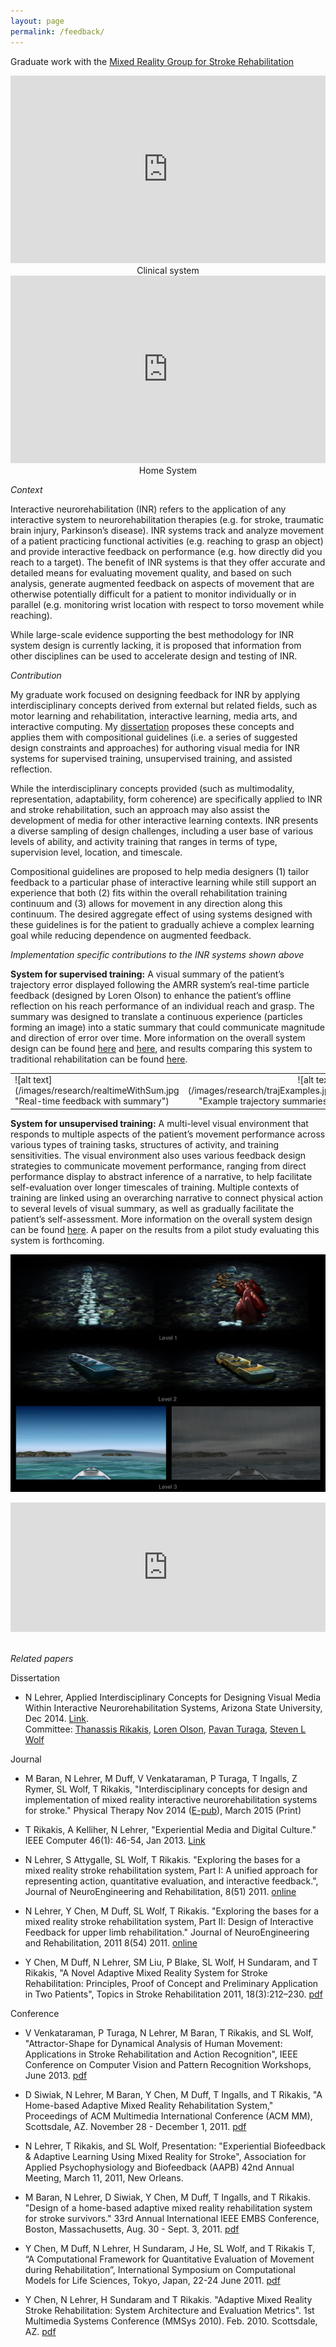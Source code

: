```yaml
---
layout: page
permalink: /feedback/
---
```


Graduate work with the [Mixed Reality Group for Stroke Rehabilitation](http://research.ame.asu.edu/projects/mrr) 

<div style="text-align:center" markdown="1">
<iframe src="https://player.vimeo.com/video/11640833?color=ffffff&byline=0&portrait=0" width="100%" height="300"  style="border:none"></iframe> Clinical system <a name="systems"></a>
</div>

<div style="text-align:center" markdown="1">
<iframe src="https://player.vimeo.com/video/121330688?color=ffffff&byline=0&portrait=0" width="100%" height="300"  style="border:none"></iframe> Home System
</div>

*Context*

Interactive neurorehabilitation (INR) refers to the application of any interactive system to neurorehabilitation therapies (e.g. for stroke, traumatic brain injury, Parkinson’s disease). INR systems track and analyze movement of a patient practicing functional activities (e.g. reaching to grasp an object) and provide interactive feedback on performance (e.g. how directly did you reach to a target). The benefit of INR systems is that they offer accurate and detailed means for evaluating movement quality, and based on such analysis, generate augmented feedback on aspects of movement that are otherwise potentially difficult for a patient to monitor individually or in parallel (e.g. monitoring wrist location with respect to torso movement while reaching). 

While large-scale evidence supporting the best methodology for INR system design is currently lacking, it is proposed that information from other disciplines can be used to accelerate design and testing of INR.

*Contribution*

My graduate work focused on designing feedback for INR by applying interdisciplinary concepts derived from external but related fields, such as motor learning and rehabilitation, interactive learning, media arts, and interactive computing. My [dissertation](http://repository.asu.edu/items/26862) proposes these concepts and applies them with compositional guidelines (i.e. a series of suggested design constraints and approaches) for authoring visual media for INR systems for supervised training, unsupervised training, and assisted reflection. 

While the interdisciplinary concepts provided (such as multimodality, representation, adaptability, form coherence) are specifically applied to INR and stroke rehabilitation, such an approach may also assist the development of media for other interactive learning contexts. INR presents a diverse sampling of design challenges, including a user base of various levels of ability, and activity training that ranges in terms of type, supervision level, location, and timescale. 

Compositional guidelines are proposed to help media designers (1) tailor feedback to a particular phase of interactive learning while still support an experience that both (2) fits within the overall rehabilitation training continuum and (3) allows for movement in any direction along this continuum. The desired aggregate effect of using systems designed with these guidelines is for the patient to gradually achieve a complex learning goal while reducing dependence on augmented feedback. 

*Implementation specific contributions to the INR systems shown above*

**System for supervised training:** A visual summary of the patient’s trajectory error displayed following the AMRR system’s real-time particle feedback (designed by Loren Olson) to enhance the patient’s offline reflection on his reach performance of an individual reach and grasp. The summary was designed to translate a continuous experience (particles forming an image) into a static summary that could communicate magnitude and direction of error over time. More information on the overall system design can be found [here](http://www.jneuroengrehab.com/content/8/1/51 "Exploring the bases for a mixed reality stroke rehabilitation system, Part I: A unified approach for representing action, quantitative evaluation, and interactive feedback") and [here](http://www.jneuroengrehab.com/content/8/1/54 "Exploring the bases for a mixed reality stroke rehabilitation system, Part II: Design of Interactive Feedback for upper limb rehabilitation"), and results comparing this system to traditional rehabilitation can be found [here](http://nnr.sagepub.com/content/27/4/306.short "Adaptive Mixed Reality Rehabilitation Improves Quality of Reaching Movements More Than Traditional Reaching Therapy Following Stroke"). 


<table>
<tr>
<td style="width:546px">
<div style="text-align:left" markdown="1">
![alt text](/images/research/realtimeWithSum.jpg "Real-time feedback with summary")
</div> 
</td>
<td style="width:500px">
<div style="text-align:right" markdown="1">
![alt text](/images/research/trajExamples.jpg "Example trajectory summaries")
</div> 
</td>
</tr>
</table>

**System for unsupervised training:** A multi-level visual environment that responds to multiple aspects of the patient’s movement performance across various types of training tasks, structures of activity, and training sensitivities. The visual environment also uses various feedback design strategies to communicate movement performance, ranging from direct performance display to abstract inference of a narrative, to help facilitate self-evaluation over longer timescales of training. Multiple contexts of training are linked using an overarching narrative to connect physical action to several levels of visual summary, as well as gradually facilitate the patient’s self-assessment. More information on the overall system design can be found [here](http://ptjournal.apta.org/content/95/3/449 "Interdisciplinary concepts for design and implementation of mixed reality interactive neurorehabilitation systems for stroke."). A paper on the results from a pilot study evaluating this system is forthcoming.

![alt text](/images/research/threeLevels.jpg "Three levels of feedback for home system")  

<div style="text-align:center" markdown="1">
<iframe src="https://player.vimeo.com/video/143451884" width="100%" height="207" frameborder="0" webkitallowfullscreen mozallowfullscreen allowfullscreen></iframe>
</div>

<br>

*Related papers*

Dissertation

- N Lehrer, Applied Interdisciplinary Concepts for Designing Visual Media Within Interactive Neurorehabilitation Systems, Arizona State University, Dec 2014. [Link](http://repository.asu.edu/items/26862).
	<br>Committee: 
	[Thanassis Rikakis](http://www.contrib.andrew.cmu.edu/~trikakis/index.html), 
	[Loren Olson](http://ame.asu.edu/faculty/olson/about), 
	[Pavan Turaga](http://www.public.asu.edu/~pturaga/), 
	[Steven L Wolf](http://www.rehabmed.emory.edu/pt/faculty/wolf.shtml)
	
Journal

- M Baran, N Lehrer, M Duff, V Venkataraman, P Turaga, T Ingalls, Z Rymer, SL Wolf, T Rikakis, "Interdisciplinary concepts for design and implementation of mixed reality interactive neurorehabilitation systems for stroke." Physical Therapy Nov 2014 ([E-pub](http://www.ncbi.nlm.nih.gov/pubmed/25425694)), March 2015 (Print) 

- T Rikakis, A Kelliher, N Lehrer, "Experiential Media and Digital Culture." IEEE Computer 46(1): 46-54, Jan 2013. [Link](http://www.computer.org/csdl/mags/co/2013/01/mco2013010046-abs.html)

- N Lehrer, S Attygalle, SL Wolf, T Rikakis. "Exploring the bases for a mixed reality stroke rehabilitation system, Part I: A unified approach for representing action, quantitative evaluation, and interactive feedback.", Journal of NeuroEngineering and Rehabilitation, 8(51) 2011. [online](http://www.jneuroengrehab.com/content/8/1/51)

- N Lehrer, Y Chen, M Duff, SL Wolf, T Rikakis. "Exploring the bases for a mixed reality stroke rehabilitation system, Part II: Design of Interactive Feedback for upper limb rehabilitation." Journal of NeuroEngineering and Rehabilitation, 2011 8(54) 2011. [online](http://www.jneuroengrehab.com/content/8/1/54)

- Y Chen, M Duff, N Lehrer, SM Liu, P Blake, SL Wolf, H Sundaram, and T Rikakis, "A Novel Adaptive Mixed Reality System for Stroke Rehabilitation: Principles, Proof of Concept and Preliminary Application in Two Patients", Topics in Stroke Rehabilitation 2011, 18(3):212–230. [pdf](/publications/topicsAMRR.pdf)

Conference

- V Venkataraman, P Turaga, N Lehrer, M Baran, T Rikakis, and SL Wolf, "Attractor-Shape for Dynamical Analysis of Human Movement: Applications in Stroke Rehabilitation and Action Recognition", IEEE Conference on Computer Vision and Pattern Recognition Workshops, June 2013. [pdf](/publications/AttractorShape.pdf)

- D Siwiak, N Lehrer, M Baran, Y Chen, M Duff, T Ingalls, and T Rikakis, "A Home-based Adaptive Mixed Reality Rehabilitation System," Proceedings of ACM Multimedia International Conference (ACM MM), Scottsdale, AZ. November 28 - December 1, 2011. [pdf](/publications/HAMRRMMSysScots.pdf)

- N Lehrer, T Rikakis, and SL Wolf, Presentation: "Experiential Biofeedback & Adaptive Learning Using Mixed Reality for Stroke", Association for Applied Psychophysiology and Biofeedback (AAPB) 42nd Annual Meeting, March 11, 2011, New Orleans.

- M Baran, N Lehrer, D Siwiak, Y Chen, M Duff, T Ingalls, and T Rikakis. "Design of a home-based adaptive mixed reality rehabilitation system for stroke survivors." 33rd Annual International IEEE EMBS Conference, Boston, Massachusetts, Aug. 30 - Sept. 3, 2011. [pdf](/publications/DesignHAMRREMBCRevisedFinal.pdf)

- Y Chen, M Duff, N Lehrer, H Sundaram, J He, SL Wolf, and T Rikakis T, “A Computational Framework for Quantitative Evaluation of Movement during Rehabilitation”, International Symposium on Computational Models for Life Sciences, Tokyo, Japan, 22-24 June 2011. [pdf](/publications/cmls-kim-final.pdf)

- Y Chen, N Lehrer, H Sundaram and T Rikakis. "Adaptive Mixed Reality Stroke Rehabilitation: System Architecture and Evaluation Metrics". 1st Multimedia Systems Conference (MMSys 2010). Feb. 2010. Scottsdale, AZ. [pdf](/publications/mmsys823.pdf)


